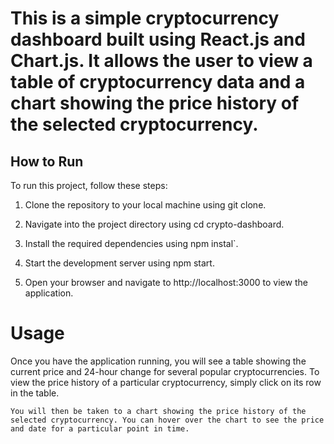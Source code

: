 # This is a simple cryptocurrency dashboard built using React.js and Chart.js. It allows the user to view a table of cryptocurrency data and a chart showing the price history of the selected cryptocurrency.



## How to Run

To run this project, follow these steps:

1. Clone the repository to your local machine using git clone.

2. Navigate into the project directory using cd crypto-dashboard.

3. Install the required dependencies using npm instal`.

4. Start the development server using npm start.
 
 5. Open your browser and navigate to http://localhost:3000 to view the application.

# Usage
   Once you have the application running, you will see a table showing the current price and 24-hour change for several popular cryptocurrencies. To view the price history of a particular cryptocurrency, simply click on its row in the table.

    You will then be taken to a chart showing the price history of the selected cryptocurrency. You can hover over the chart to see the price and date for a particular point in time.

